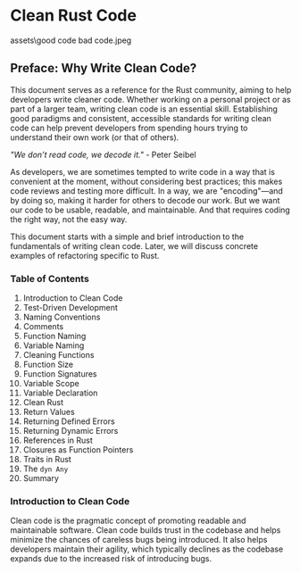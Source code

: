# Clean Rust Code  

assets\good code bad code.jpeg

## Preface: Why Write Clean Code?  
This document serves as a reference for the Rust community, aiming to help developers write cleaner code. Whether working on a personal project or as part of a larger team, writing clean code is an essential skill. Establishing good paradigms and consistent, accessible standards for writing clean code can help prevent developers from spending hours trying to understand their own work (or that of others).

*"We don’t read code, we decode it."* - Peter Seibel

As developers, we are sometimes tempted to write code in a way that is convenient at the moment, without considering best practices; this makes code reviews and testing more difficult. In a way, we are "encoding"—and by doing so, making it harder for others to decode our work. But we want our code to be usable, readable, and maintainable. And that requires coding the right way, not the easy way.

This document starts with a simple and brief introduction to the fundamentals of writing clean code. Later, we will discuss concrete examples of refactoring specific to Rust.

### Table of Contents 
1. Introduction to Clean Code  
2. Test-Driven Development  
3. Naming Conventions  
4. Comments  
5. Function Naming  
6. Variable Naming  
7. Cleaning Functions  
8. Function Size  
9. Function Signatures  
10. Variable Scope  
11. Variable Declaration  
12. Clean Rust  
13. Return Values  
14. Returning Defined Errors  
15. Returning Dynamic Errors  
16. References in Rust  
17. Closures as Function Pointers  
18. Traits in Rust  
19. The `dyn Any`  
20. Summary

### Introduction to Clean Code  
Clean code is the pragmatic concept of promoting readable and maintainable software. Clean code builds trust in the codebase and helps minimize the chances of careless bugs being introduced. It also helps developers maintain their agility, which typically declines as the codebase expands due to the increased risk of introducing bugs.